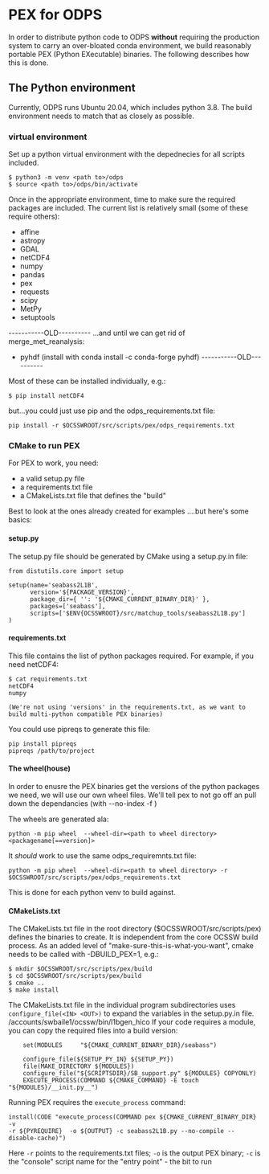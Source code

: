 # PEX for ODPS

In order to distribute python code to ODPS **without** requiring the production
system to carry an over-bloated conda environment, we build reasonably portable
PEX (Python EXecutable) binaries.  The following describes how this is done.

## The Python environment

Currently, ODPS runs Ubuntu 20.04, which includes python 3.8.  The build
environment needs to match that as closely as possible.  

### virtual environment
Set up a python virtual environment with the depednecies for all scripts included.

```
$ python3 -m venv <path to>/odps
$ source <path to>/odps/bin/activate
```

Once in the appropriate environment, time to make sure the required packages are
included.  The current list is relatively small (some of these require others):

 * affine
 * astropy
 * GDAL
 * netCDF4
 * numpy
 * pandas
 * pex
 * requests
 * scipy
 * MetPy
 * setuptools

-----------OLD----------
...and until we can get rid of merge_met_reanalysis:
 * pyhdf (install with conda install -c conda-forge pyhdf)
-----------OLD----------

Most of these can be installed individually, e.g.:
```
$ pip install netCDF4
```
but...you could just use pip and the odps_requirements.txt file:
```
pip install -r $OCSSWROOT/src/scripts/pex/odps_requirements.txt
```

### CMake to run PEX
For PEX to work, you need:
 * a valid setup.py file
 * a requirements.txt file
 * a CMakeLists.txt file that defines the "build"

Best to look at the ones already created for examples ....but here's some basics:

#### setup.py
The setup.py file should be generated by CMake using a setup.py.in file:

```
from distutils.core import setup

setup(name='seabass2L1B',
      version='${PACKAGE_VERSION}',
      package_dir={ '': '${CMAKE_CURRENT_BINARY_DIR}' },
      packages=['seabass'],
      scripts=['$ENV{OCSSWROOT}/src/matchup_tools/seabass2L1B.py']
)
```
#### requirements.txt
This file contains the list of python packages required.  For example, if you need netCDF4:

```
$ cat requirements.txt
netCDF4
numpy

(We're not using 'versions' in the requirements.txt, as we want to build multi-python compatible PEX binaries)
```

You could use pipreqs to generate this file:
```
pip install pipreqs
pipreqs /path/to/project
```

#### The wheel(house)
In order to enusre the PEX binaries get the versions of the python packages we need, we will use our own wheel files.
We'll tell pex to not go off an pull down the dependancies (with --no-index -f <path to wheel directory>)

The wheels are generated ala:
```
python -m pip wheel  --wheel-dir=<path to wheel directory> <packagename[==version]>
```

It *should* work to use the same odps_requiremnts.txt file:
```
python -m pip wheel  --wheel-dir=<path to wheel directory> -r $OCSSWROOT/src/scripts/pex/odps_requirements.txt
```

This is done for each python venv to build against.


#### CMakeLists.txt
The CMakeLists.txt file in the root directory ($OCSSWROOT/src/scripts/pex) defines the binaries to create.
It is independent from the core OCSSW build process.  As an added level of "make-sure-this-is-what-you-want",
cmake needs to be called with -DBUILD_PEX=1,  e.g.:

```
$ mkdir $OCSSWROOT/src/scripts/pex/build
$ cd $OCSSWROOT/src/scripts/pex/build
$ cmake ..
$ make install
```

The CMakeLists.txt file in the individual program subdirectories uses `configure_file(<IN> <OUT>)` to expand the variables in the setup.py.in file.
/accounts/swbaile1/ocssw/bin/l1bgen_hico
If your code requires a module, you can copy the required files into a build version:
```
    set(MODULES     "${CMAKE_CURRENT_BINARY_DIR}/seabass")

    configure_file(${SETUP_PY_IN} ${SETUP_PY})
    file(MAKE_DIRECTORY ${MODULES})
    configure_file("${SCRIPTSDIR}/SB_support.py" ${MODULES} COPYONLY)
    EXECUTE_PROCESS(COMMAND ${CMAKE_COMMAND} -E touch "${MODULES}/__init.py__")
```

Running PEX requires the `execute_process` command:
```
install(CODE "execute_process(COMMAND pex ${CMAKE_CURRENT_BINARY_DIR} -v
-r ${PYREQUIRE}  -o ${OUTPUT} -c seabass2L1B.py --no-compile --disable-cache)")
```

Here `-r` points to the requirements.txt files; `-o` is the output PEX binary; `-c` is the "console" script name for the "entry point" - the bit to run

